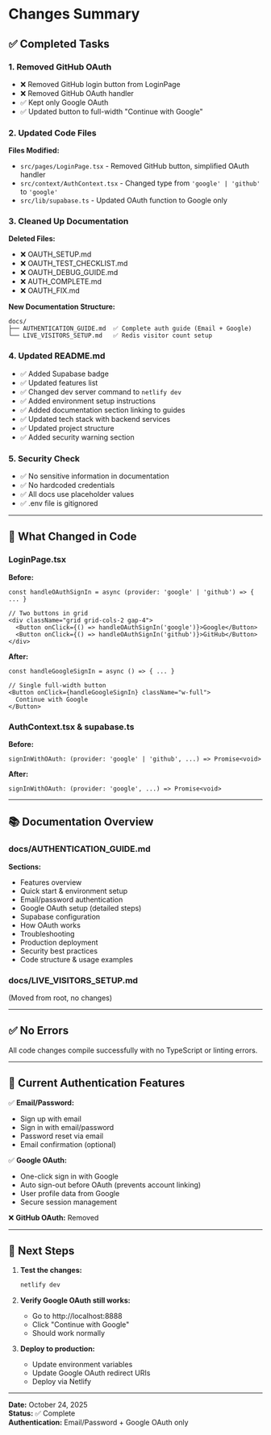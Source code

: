 # Changes Summary

## ✅ Completed Tasks

### 1. Removed GitHub OAuth
- ❌ Removed GitHub login button from LoginPage
- ❌ Removed GitHub OAuth handler
- ✅ Kept only Google OAuth
- ✅ Updated button to full-width "Continue with Google"

### 2. Updated Code Files
**Files Modified:**
- `src/pages/LoginPage.tsx` - Removed GitHub button, simplified OAuth handler
- `src/context/AuthContext.tsx` - Changed type from `'google' | 'github'` to `'google'`
- `src/lib/supabase.ts` - Updated OAuth function to Google only

### 3. Cleaned Up Documentation
**Deleted Files:**
- ❌ OAUTH_SETUP.md
- ❌ OAUTH_TEST_CHECKLIST.md
- ❌ OAUTH_DEBUG_GUIDE.md
- ❌ AUTH_COMPLETE.md
- ❌ OAUTH_FIX.md

**New Documentation Structure:**
```
docs/
├── AUTHENTICATION_GUIDE.md  ✅ Complete auth guide (Email + Google)
└── LIVE_VISITORS_SETUP.md   ✅ Redis visitor count setup
```

### 4. Updated README.md
- ✅ Added Supabase badge
- ✅ Updated features list
- ✅ Changed dev server command to `netlify dev`
- ✅ Added environment setup instructions
- ✅ Added documentation section linking to guides
- ✅ Updated tech stack with backend services
- ✅ Updated project structure
- ✅ Added security warning section

### 5. Security Check
- ✅ No sensitive information in documentation
- ✅ No hardcoded credentials
- ✅ All docs use placeholder values
- ✅ .env file is gitignored

---

## 📝 What Changed in Code

### LoginPage.tsx
**Before:**
```tsx
const handleOAuthSignIn = async (provider: 'google' | 'github') => { ... }

// Two buttons in grid
<div className="grid grid-cols-2 gap-4">
  <Button onClick={() => handleOAuthSignIn('google')}>Google</Button>
  <Button onClick={() => handleOAuthSignIn('github')}>GitHub</Button>
</div>
```

**After:**
```tsx
const handleGoogleSignIn = async () => { ... }

// Single full-width button
<Button onClick={handleGoogleSignIn} className="w-full">
  Continue with Google
</Button>
```

### AuthContext.tsx & supabase.ts
**Before:**
```tsx
signInWithOAuth: (provider: 'google' | 'github', ...) => Promise<void>
```

**After:**
```tsx
signInWithOAuth: (provider: 'google', ...) => Promise<void>
```

---

## 📚 Documentation Overview

### docs/AUTHENTICATION_GUIDE.md
**Sections:**
- Features overview
- Quick start & environment setup
- Email/password authentication
- Google OAuth setup (detailed steps)
- Supabase configuration
- How OAuth works
- Troubleshooting
- Production deployment
- Security best practices
- Code structure & usage examples

### docs/LIVE_VISITORS_SETUP.md
(Moved from root, no changes)

---

## ✅ No Errors
All code changes compile successfully with no TypeScript or linting errors.

---

## 🎯 Current Authentication Features

✅ **Email/Password:**
- Sign up with email
- Sign in with email/password
- Password reset via email
- Email confirmation (optional)

✅ **Google OAuth:**
- One-click sign in with Google
- Auto sign-out before OAuth (prevents account linking)
- User profile data from Google
- Secure session management

❌ **GitHub OAuth:** Removed

---

## 🚀 Next Steps

1. **Test the changes:**
   ```bash
   netlify dev
   ```

2. **Verify Google OAuth still works:**
   - Go to http://localhost:8888
   - Click "Continue with Google"
   - Should work normally

3. **Deploy to production:**
   - Update environment variables
   - Update Google OAuth redirect URIs
   - Deploy via Netlify

---

**Date:** October 24, 2025  
**Status:** ✅ Complete  
**Authentication:** Email/Password + Google OAuth only
